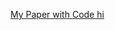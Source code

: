 [My Paper with Code
hi](https://app.diagrams.net/#G1kwzJEo15dygMrYsQWZbkA-zw6Ub5r2Og#%7B%22pageId%22%3A%22Ig6PNDfQSEgMbKl3bGMM%22%7D)
